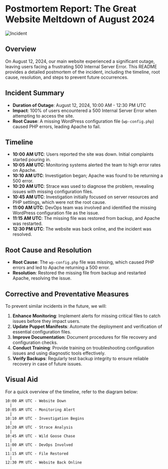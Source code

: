 # Postmortem Report: The Great Website Meltdown of August 2024

![Incident](https://media.gifdb.com/it-s-fine-dog-in-burning-house-mx7r7liwd4zk7hrz.gif)

## Overview

On August 12, 2024, our main website experienced a significant outage, leaving users facing a frustrating 500 Internal Server Error. This README provides a detailed postmortem of the incident, including the timeline, root cause, resolution, and steps to prevent future occurrences.

## Incident Summary

- **Duration of Outage**: August 12, 2024, 10:00 AM - 12:30 PM UTC
- **Impact**: 100% of users encountered a 500 Internal Server Error when attempting to access the site.
- **Root Cause**: A missing WordPress configuration file (`wp-config.php`) caused PHP errors, leading Apache to fail.

## Timeline

- **10:00 AM UTC**: Users reported the site was down. Initial complaints started pouring in.
- **10:05 AM UTC**: Monitoring systems alerted the team to high error rates on Apache.
- **10:10 AM UTC**: Investigation began; Apache was found to be returning a 500 error.
- **10:20 AM UTC**: Strace was used to diagnose the problem, revealing issues with missing configuration files.
- **10:45 AM UTC**: Investigation initially focused on server resources and PHP settings, which were not the root cause.
- **11:00 AM UTC**: DevOps team was involved and identified the missing WordPress configuration file as the issue.
- **11:15 AM UTC**: The missing file was restored from backup, and Apache was restarted.
- **12:30 PM UTC**: The website was back online, and the incident was resolved.

## Root Cause and Resolution

- **Root Cause**: The `wp-config.php` file was missing, which caused PHP errors and led to Apache returning a 500 error.
- **Resolution**: Restored the missing file from backup and restarted Apache, resolving the issue.

## Corrective and Preventative Measures

To prevent similar incidents in the future, we will:

1. **Enhance Monitoring**: Implement alerts for missing critical files to catch issues before they impact users.
2. **Update Puppet Manifests**: Automate the deployment and verification of essential configuration files.
3. **Improve Documentation**: Document procedures for file recovery and configuration checks.
4. **Conduct Training**: Provide training on troubleshooting configuration issues and using diagnostic tools effectively.
5. **Verify Backups**: Regularly test backup integrity to ensure reliable recovery in case of future issues.

## Visual Aid

For a quick overview of the timeline, refer to the diagram below:

```plaintext
10:00 AM UTC - Website Down
  | 
10:05 AM UTC - Monitoring Alert
  |
10:10 AM UTC - Investigation Begins
  |
10:20 AM UTC - Strace Analysis
  |
10:45 AM UTC - Wild Goose Chase
  |
11:00 AM UTC - DevOps Involved
  |
11:15 AM UTC - File Restored
  |
12:30 PM UTC - Website Back Online

